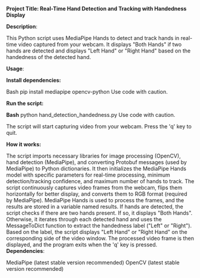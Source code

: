 
**Project Title: Real-Time Hand Detection and Tracking with Handedness Display**

**Description**:

This Python script uses MediaPipe Hands to detect and track hands in real-time video captured from your webcam. It displays "Both Hands" if two hands are detected and displays "Left Hand" or "Right Hand" based on the handedness of the detected hand.

**Usage**:

**Install dependencies:**

Bash
pip install mediapipe opencv-python
Use code with caution.

**Run the script:**

**Bash**
python hand_detection_handedness.py
Use code with caution.

The script will start capturing video from your webcam. Press the 'q' key to quit.

**How it works:**

The script imports necessary libraries for image processing (OpenCV), hand detection (MediaPipe), and converting Protobuf messages (used by MediaPipe) to Python dictionaries.
It then initializes the MediaPipe Hands model with specific parameters for real-time processing, minimum detection/tracking confidence, and maximum number of hands to track.
The script continuously captures video frames from the webcam, flips them horizontally for better display, and converts them to RGB format (required by MediaPipe).
MediaPipe Hands is used to process the frames, and the results are stored in a variable named results.
If hands are detected, the script checks if there are two hands present. If so, it displays "Both Hands".
Otherwise, it iterates through each detected hand and uses the MessageToDict function to extract the handedness label ("Left" or "Right").
Based on the label, the script displays "Left Hand" or "Right Hand" on the corresponding side of the video window.
The processed video frame is then displayed, and the program exits when the 'q' key is pressed.
**Dependencies**:

MediaPipe (latest stable version recommended)
OpenCV (latest stable version recommended)
